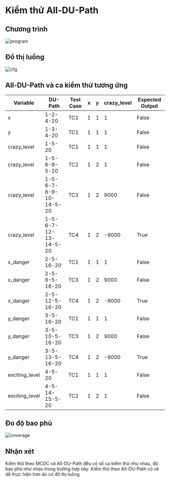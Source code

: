 # Kiểm thử All-DU-Path

## Chương trình

![program]("screenshots/program.png")

## Đồ thị luồng

![cfg]("screenshots/cfg.png")

## All-DU-Path và ca kiểm thử tương ứng

| Variable       | DU-Path                | Test Case | x | y | crazy_level | Expected Output |
|----------------|------------------------|-----------|---|---|-------------|-----------------|
| x              | 1-2-4-20               | TC1       | 1 | 1 | 1           | False           |
| y              | 1-3-4-20               | TC1       | 1 | 1 | 1           | False           |
| crazy_level    | 1-5-20                 | TC1       | 1 | 1 | 1           | False           |
| crazy_level    | 1-5-6-9-5-20           | TC2       | 1 | 2 | 1           | False           |
| crazy_level    | 1-5-6-7-8-9-10-14-5-20 | TC3       | 1 | 2 | 9000        | False           |
| crazy_level    | 1-5-6-7-12-13-14-5-20  | TC4       | 1 | 2 | -9000       | True            |
| x_danger       | 2-5-16-20              | TC1       | 1 | 1 | 1           | False           |
| x_danger       | 2-5-9-5-16-20          | TC3       | 1 | 2 | 9000        | False           |
| x_danger       | 2-5-12-5-16-20         | TC4       | 1 | 2 | -9000       | True            |
| y_danger       | 3-5-16-20              | TC1       | 1 | 1 | 1           | False           |
| y_danger       | 3-5-10-5-16-20         | TC3       | 1 | 2 | 9000        | False           |
| y_danger       | 3-5-13-5-16-20         | TC4       | 1 | 2 | -9000       | True            |
| exciting_level | 4-5-20                 | TC1       | 1 | 1 | 1           | False           |
| exciting_level | 4-5-14-15-5-20         | TC2       | 1 | 2 | 1           | False           |

## Đo độ bao phủ

![coverage]("screenshots/coverage.png")

## Nhận xét

Kiểm thử theo MCDC và All-DU-Path đều có số ca kiểm thử như nhau, độ bao phủ như nhau trong trường hợp này.
Kiểm thử theo All-DU-Path có vẻ dễ thực hiện hơn do có đồ thị luồng.